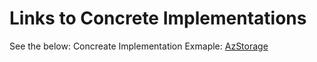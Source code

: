 # Links to Concrete Implementations

See the below:
Concreate Implementation Exmaple: [AzStorage](https://dev.azure.com/chevron/ETC-ESD-AzStorage.jl/_git/AzStorage.jl)